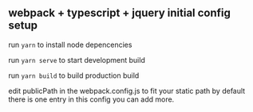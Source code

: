 ## webpack + typescript + jquery initial config setup


run `yarn` to install node depencencies

run `yarn serve` to start development build

run `yarn build` to build production build

edit publicPath in the webpack.config.js to fit your static path
by default there is one entry in this config you can add more.
